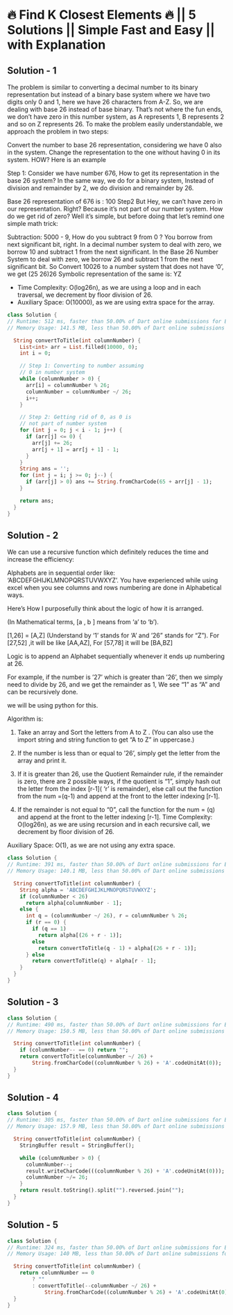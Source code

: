 # 🔥 Find K Closest Elements 🔥 || 5 Solutions || Simple Fast and Easy || with Explanation

## Solution - 1

The problem is similar to converting a decimal number to its binary representation but instead of a binary base system where we have two digits only 0 and 1, here we have 26 characters from A-Z.
So, we are dealing with base 26 instead of base binary.
That’s not where the fun ends, we don’t have zero in this number system, as A represents 1, B represents 2 and so on Z represents 26.
To make the problem easily understandable, we approach the problem in two steps:

Convert the number to base 26 representation, considering we have 0 also in the system.
Change the representation to the one without having 0 in its system.
HOW? Here is an example

Step 1:
Consider we have number 676, How to get its representation in the base 26 system? In the same way, we do for a binary system, Instead of division and remainder by 2, we do division and remainder by 26.

Base 26 representation of 676 is : 100
Step2
But Hey, we can’t have zero in our representation. Right? Because it’s not part of our number system. How do we get rid of zero? Well it’s simple, but before doing that let’s remind one simple math trick:

Subtraction:
5000 - 9, How do you subtract 9 from 0 ? You borrow
from next significant bit, right.
In a decimal number system to deal with zero, we borrow 10 and subtract 1 from the next significant.
In the Base 26 Number System to deal with zero, we borrow 26 and subtract 1 from the next significant bit.
So Convert 10026 to a number system that does not have ‘0’, we get (25 26)26
Symbolic representation of the same is: YZ

* Time Complexity: O(log26n), as we are using a loop and in each traversal, we decrement by floor division of 26.
* Auxiliary Space: O(10000), as we are using extra space for the array.

```dart
class Solution {
// Runtime: 512 ms, faster than 50.00% of Dart online submissions for Excel Sheet Column Title.
// Memory Usage: 141.5 MB, less than 50.00% of Dart online submissions for Excel Sheet Column Title.

  String convertToTitle(int columnNumber) {
    List<int> arr = List.filled(10000, 0);
    int i = 0;

    // Step 1: Converting to number assuming
    // 0 in number system
    while (columnNumber > 0) {
      arr[i] = columnNumber % 26;
      columnNumber = columnNumber ~/ 26;
      i++;
    }

    // Step 2: Getting rid of 0, as 0 is
    // not part of number system
    for (int j = 0; j < i - 1; j++) {
      if (arr[j] <= 0) {
        arr[j] += 26;
        arr[j + 1] = arr[j + 1] - 1;
      }
    }
    String ans = '';
    for (int j = i; j >= 0; j--) {
      if (arr[j] > 0) ans += String.fromCharCode(65 + arr[j] - 1);
    }

    return ans;
  }
}
```

## Solution - 2

We can use a recursive function which definitely reduces the time and  increase the efficiency:

Alphabets are in sequential order like: ‘ABCDEFGHIJKLMNOPQRSTUVWXYZ’. You have experienced while using excel when you see columns and rows numbering are done in  Alphabetical ways.

Here’s How I purposefully think about the logic of how it is arranged.

(In Mathematical  terms, [a , b ] means from ‘a’ to ‘b’).

[1,26] = [A,Z] (Understand by ‘1’ stands for ‘A’ and ’26” stands for “Z”). For [27,52] ,it will be like [AA,AZ], For [57,78] it will be [BA,BZ]

Logic is to append an Alphabet sequentially whenever it ends up numbering at 26.

For example, if the number is ’27’ which is greater than  ’26’, then we simply need to divide by 26, and we get the remainder as 1, We see “1” as “A” and can be recursively done.

we will be using python for this.

Algorithm is:

1. Take an array and Sort the letters from A to Z . (You can also use the import string and string function to get “A to Z” in uppercase.)

2. If the number is less than or equal to ’26’, simply get the letter from the array and print it.

3. If it is greater than 26, use the Quotient  Remainder rule, if the remainder is zero, there are 2 possible ways, if the quotient is “1”, simply hash out the letter from the index [r-1]( ‘r’ is remainder), else call out the function from the num =(q-1) and append at the front to the letter indexing [r-1].

4. If the remainder is not equal to “0”, call the function for the num = (q) and append at the front to the letter indexing [r-1].
Time Complexity: O(log26n), as we are using recursion and in each recursive call, we decrement by floor division of 26.

Auxiliary Space: O(1), as we are not using any extra space.

```dart
class Solution {
// Runtime: 391 ms, faster than 50.00% of Dart online submissions for Excel Sheet Column Title.
// Memory Usage: 140.1 MB, less than 50.00% of Dart online submissions for Excel Sheet Column Title.

  String convertToTitle(int columnNumber) {
    String alpha = 'ABCDEFGHIJKLMNOPQRSTUVWXYZ';
    if (columnNumber < 26)
      return alpha[columnNumber - 1];
    else {
      int q = (columnNumber ~/ 26), r = columnNumber % 26;
      if (r == 0) {
        if (q == 1)
          return alpha[(26 + r - 1)];
        else
          return convertToTitle(q - 1) + alpha[(26 + r - 1)];
      } else
        return convertToTitle(q) + alpha[r - 1];
    }
  }
}
```

## Solution - 3

```dart
class Solution {
// Runtime: 490 ms, faster than 50.00% of Dart online submissions for Excel Sheet Column Title.
// Memory Usage: 150.5 MB, less than 50.00% of Dart online submissions for Excel Sheet Column Title.

  String convertToTitle(int columnNumber) {
    if (columnNumber-- == 0) return "";
    return convertToTitle(columnNumber ~/ 26) +
        String.fromCharCode((columnNumber % 26) + 'A'.codeUnitAt(0));
  }
}
```

## Solution -  4

```dart
class Solution {
// Runtime: 305 ms, faster than 50.00% of Dart online submissions for Excel Sheet Column Title.
// Memory Usage: 157.9 MB, less than 50.00% of Dart online submissions for Excel Sheet Column Title.

  String convertToTitle(int columnNumber) {
    StringBuffer result = StringBuffer();

    while (columnNumber > 0) {
      columnNumber--;
      result.writeCharCode(((columnNumber % 26) + 'A'.codeUnitAt(0)));
      columnNumber ~/= 26;
    }
    return result.toString().split("").reversed.join("");
  }
}
```

## Solution - 5

```dart
class Solution {
// Runtime: 324 ms, faster than 50.00% of Dart online submissions for Excel Sheet Column Title.
// Memory Usage: 140 MB, less than 50.00% of Dart online submissions for Excel Sheet Column Title.

  String convertToTitle(int columnNumber) {
    return columnNumber == 0
        ? ""
        : convertToTitle(--columnNumber ~/ 26) +
            String.fromCharCode((columnNumber % 26) + 'A'.codeUnitAt(0));
  }
}
```
